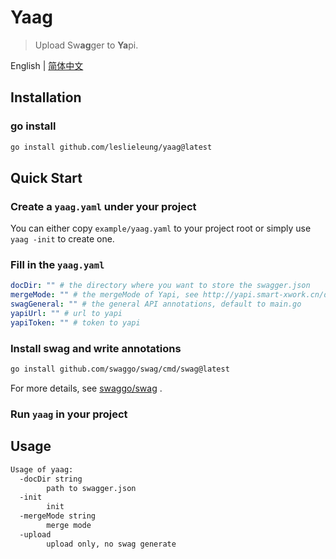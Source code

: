 # Yaag
> Upload Sw**ag**ger to **Ya**pi.

English | [简体中文](README_zh.md)

## Installation

### go install

```bash
go install github.com/leslieleung/yaag@latest
```

## Quick Start

### Create a `yaag.yaml` under your project

You can either copy `example/yaag.yaml` to your project root or 
simply use `yaag -init` to create one.

### Fill in the `yaag.yaml`

```yaml
docDir: "" # the directory where you want to store the swagger.json
mergeMode: "" # the mergeMode of Yapi, see http://yapi.smart-xwork.cn/doc/openapi.html
swagGeneral: "" # the general API annotations, default to main.go
yapiUrl: "" # url to yapi
yapiToken: "" # token to yapi
```

### Install swag and write annotations

```bash
go install github.com/swaggo/swag/cmd/swag@latest
```

For more details, see [swaggo/swag](https://github.com/swaggo/swag) .

### Run `yaag` in your project

## Usage

```bash
Usage of yaag:
  -docDir string
        path to swagger.json
  -init
        init
  -mergeMode string
        merge mode
  -upload
        upload only, no swag generate
```
